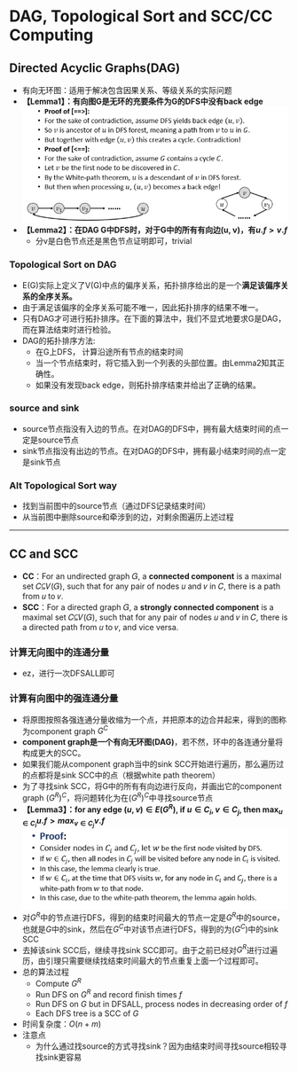 # DAG, Topological Sort and SCC/CC Computing

## Directed Acyclic Graphs(DAG)
+ 有向无环图：适用于解决包含因果关系、等级关系的实际问题
+ **【Lemma1】：有向图G是无环的充要条件为G的DFS中没有back edge**  
  ![](img/2019-11-19-15-07-18.png)
+ **【Lemma2】：在DAG G中DFS时，对于G中的所有有向边(u, v)，有$u.f>v.f$**
  + 分v是白色节点还是黑色节点证明即可，trivial

### Topological Sort on DAG
+ E(G)实际上定义了V(G)中点的偏序关系，拓扑排序给出的是一个**满足该偏序关系的全序关系。**
+ 由于满足该偏序的全序关系可能不唯一，因此拓扑排序的结果不唯一。
+ 只有DAG才可进行拓扑排序。在下面的算法中，我们不显式地要求G是DAG，而在算法结束时进行检验。
+ DAG的拓扑排序方法:
  + 在G上DFS， 计算沿途所有节点的结束时间
  + 当一个节点结束时，将它插入到一个列表的头部位置。由Lemma2知其正确性。
  + 如果没有发现back edge，则拓扑排序结束并给出了正确的结果。

### source and sink
+ source节点指没有入边的节点。在对DAG的DFS中，拥有最大结束时间的点一定是source节点
+ sink节点指没有出边的节点。在对DAG的DFS中，拥有最小结束时间的点一定是sink节点

### Alt Topological Sort way
+ 找到当前图中的source节点（通过DFS记录结束时间）
+ 从当前图中删除source和牵涉到的边，对剩余图遍历上述过程
---
## CC and SCC
+ **CC**：For an undirected graph 𝐺, a **connected component** is a maximal set 𝐶⊆𝑉(𝐺), such that for any pair of nodes 𝑢 and 𝑣 in 𝐶, there is a path from 𝑢 to 𝑣.
+ **SCC**：For a directed graph 𝐺, a **strongly connected component** is a maximal set 𝐶⊆𝑉(𝐺), such that for any pair of nodes 𝑢 and 𝑣 in 𝐶, there is a directed path from 𝑢 to 𝑣, and vice versa.
### 计算无向图中的连通分量
+ ez，进行一次DFSALL即可
### 计算有向图中的强连通分量
+ 将原图按照各强连通分量收缩为一个点，并把原本的边合并起来，得到的图称为component graph $G^C$
+ **component graph是一个有向无环图(DAG)**，若不然，环中的各连通分量将构成更大的SCC。
+ 如果我们能从component graph当中的sink SCC开始进行遍历，那么遍历过的点都将是sink SCC中的点（根据white path theorem）
+ 为了寻找sink SCC，将G中的所有有向边进行反向，并画出它的component graph $(G^R)^C$，将问题转化为在$(G^R)^C$中寻找source节点
+ **【Lemma3】：for any edge $(u, v)\in E(G^R)$, if $u\in C_i,v\in C_j$, then $\max_{u\in C_i} {u.f}>max_{v\in C_j}{v.f}$**  
  ![](img/2019-11-19-15-37-37.png)
+ 对$G^R$中的节点进行DFS，得到的结束时间最大的节点一定是$G^R$中的source，也就是$G$中的sink，然后在$G^C$中对该节点进行DFS，得到的为$(G^C)$中的sink SCC
+ 去掉该sink SCC后，继续寻找sink SCC即可。由于之前已经对$G^R$进行过遍历，由引理只需要继续找结束时间最大的节点重复上面一个过程即可。
+ 总的算法过程
  + Compute $G^R$
  + Run DFS on $G^R$ and record finish times $f$
  + Run DFS on $G$ but in DFSALL, process nodes in decreasing order of $f$
  + Each DFS tree is a SCC of $G$
+ 时间复杂度：$O(n+m)$
+ 注意点
  + 为什么通过找source的方式寻找sink？因为由结束时间寻找source相较寻找sink更容易